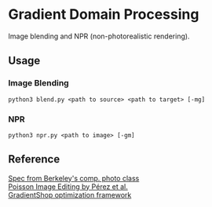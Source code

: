 # Gradient Domain Processing
Image blending and NPR (non-photorealistic rendering).

## Usage
### Image Blending
```
python3 blend.py <path to source> <path to target> [-mg]
```

### NPR
```
python3 npr.py <path to image> [-gm]
```

## Reference
[Spec from Berkeley's comp. photo class](https://inst.eecs.berkeley.edu/~cs194-26/fa16/hw/proj4g-gradient/index.html)  
[Poisson Image Editing by Pérez et al.](http://cs.brown.edu/courses/csci1950-g/asgn/proj2/resources/PoissonImageEditing.pdf)  
[GradientShop optimization framework](http://grail.cs.washington.edu/projects/gradientshop/demos/gs_paper_TOG_2009.pdf)
